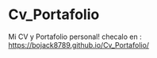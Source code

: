 # Cv_Portafolio
Mi CV y Portafolio personal! 
checalo en : 
https://bojack8789.github.io/Cv_Portafolio/
